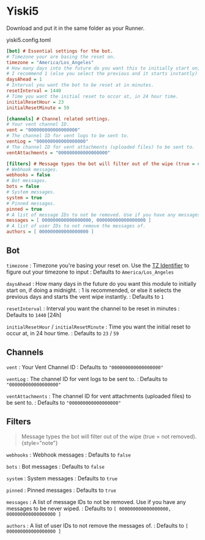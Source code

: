 # Yiski5

<primary-label ref="author-asojidev"/>

Download <resource src="yiski5.config.toml"/> and put it in the same folder as your Runner.

yiski5.config.toml
```Ini
[bot] # Essential settings for the bot.
# Timezone your are basing the reset on.
timezone = "America/Los_Angeles"
# How many days into the future do you want this to initially start on, if doing a midnight
# I recommend 1 (else you select the previous and it starts instantly)
daysAhead = 1
# Interval you want the bot to be reset at in minutes.
resetInterval = 1440
# Time you want the initial reset to occor at, in 24 hour time.
initialResetHour = 23
initialResetMinute = 59

[channels] # Channel related settings.
# Your vent channel ID.
vent = "000000000000000000"
# The channel ID for vent logs to be sent to.
ventLog = "000000000000000000"
# The channel ID for vent attachments (uploaded files) to be sent to.
ventAttachments = "000000000000000000"

[filters] # Message types the bot will filter out of the wipe (true = not removed).
# Webhook messages.
webhooks = false
# Bot messages.
bots = false
# System messages.
system = true
# Pinned messages.
pinned = true
# A list of message IDs to not be removed. Use if you have any messages to be never wiped.
messages = [ 000000000000000000, 000000000000000000 ]
# A list of user IDs to not remove the messages of.
authors = [ 000000000000000000 ]
```

## Bot
`timezone`
: Timezone you're basing your reset on. Use the [TZ Identifier](https://en.wikipedia.org/wiki/List_of_tz_database_time_zones#Time_zone_abbreviations) to figure out your timezone to input
: Defaults to `America/Los_Angeles`

`daysAhead`
: How many days in the future do you want this module to initially start on, if doing a midnight.
: 1 is recommended, or else it selects the previous days and starts the vent wipe instantly.
: Defaults to `1`

`resetInterval`
: Interval you want the channel to be reset in minutes
: Defaults to `1440` [24h]

`initialResetHour` / `initialResetMinute`
: Time you want the initial reset to occur at, in 24 hour time.
: Defaults to `23` / `59`

## Channels
`vent`
: Your Vent Channel ID
: Defaults to `"000000000000000000"`

`ventLog`
: The channel ID for vent logs to be sent to.
: Defaults to `"000000000000000000"`

`ventAttachments`
: The channel ID for vent attachments (uploaded files) to be sent to.
: Defaults to `"000000000000000000"`

## Filters

> Message types the bot will filter out of the wipe (true = not removed).
{style="note"}

`webhooks`
: Webhook messages
: Defaults to `false`

`bots`
: Bot messages
: Defaults to `false`

`system`
: System messages
: Defaults to `true`

`pinned`
: Pinned messages
: Defaults to `true`

`messages`
: A list of message IDs to not be removed. Use if you have any messages to be never wiped.
: Defaults to `[ 000000000000000000, 000000000000000000 ]`

`authors`
: A list of user IDs to not remove the messages of.
: Defaults to `[ 000000000000000000 ]`